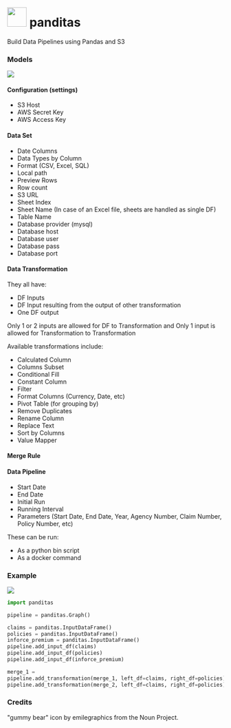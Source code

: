 # <img height="45" src="https://raw.githubusercontent.com/ivansabik/panditas/master/doc/icon.png" /> panditas

Build Data Pipelines using Pandas and S3

### Models

<img src="https://raw.githubusercontent.com/ivansabik/panditas/master/doc/models.png" />

#### Configuration (settings)

- S3 Host
- AWS Secret Key
- AWS Access Key

#### Data Set

- Date Columns
- Data Types by Column
- Format (CSV, Excel, SQL)
- Local path
- Preview Rows
- Row count
- S3 URL
- Sheet Index
- Sheet Name (In case of an Excel file, sheets are handled as single DF)
- Table Name
- Database provider (mysql)
- Database host
- Database user
- Database pass
- Database port

#### Data Transformation

They all have:
- DF Inputs
- DF Input resulting from the output of other transformation
- One DF output

Only 1 or 2 inputs are allowed for DF to Transformation and Only 1 input is allowed for Transformation to Transformation

Available transformations include:
- Calculated Column
- Columns Subset
- Conditional Fill
- Constant Column
- Filter
- Format Columns (Currency, Date, etc)
- Pivot Table (for grouping by)
- Remove Duplicates
- Rename Column
- Replace Text
- Sort by Columns
- Value Mapper

#### Merge Rule

#### Data Pipeline

- Start Date
- End Date
- Initial Run
- Running Interval
- Parameters (Start Date, End Date, Year, Agency Number, Claim Number, Policy Number, etc)

These can be run:
- As a python bin script
- As a docker command

### Example

<img src="https://raw.githubusercontent.com/ivansabik/panditas/master/doc/sample_data_pipeline.png" />

```python
import panditas

pipeline = panditas.Graph()

claims = panditas.InputDataFrame()
policies = panditas.InputDataFrame()
inforce_premium = panditas.InputDataFrame()
pipeline.add_input_df(claims)
pipeline.add_input_df(policies)
pipeline.add_input_df(inforce_premium)

merge_1 =
pipeline.add_transformation(merge_1, left_df=claims, right_df=policies)
pipeline.add_transformation(merge_2, left_df=claims, right_df=policies)
```

### Credits

"gummy bear" icon by emilegraphics from the Noun Project.
